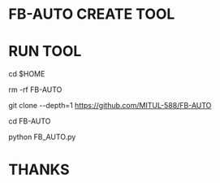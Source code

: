 # FB-AUTO CREATE TOOL
# RUN TOOL
cd $HOME

rm -rf FB-AUTO

git clone --depth=1 https://github.com/MITUL-588/FB-AUTO

cd FB-AUTO

python FB_AUTO.py

# THANKS
